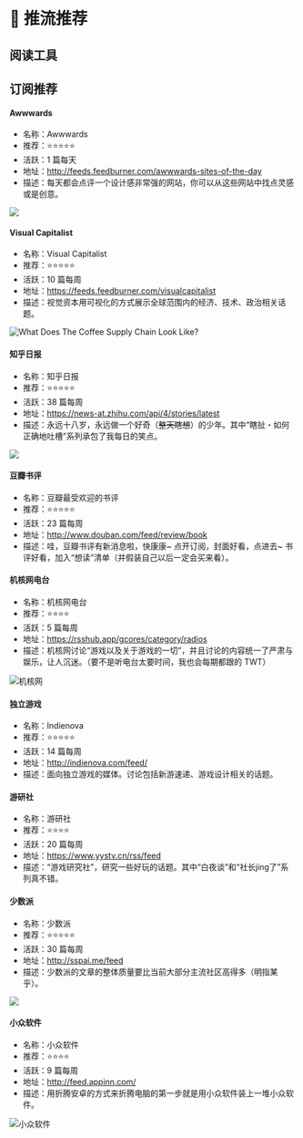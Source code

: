 # 📕 推流推荐

## 阅读工具

## 订阅推荐

#### Awwwards

- 名称：Awwwards
- 推荐：⭐⭐⭐⭐⭐
- 活跃：1 篇每天
- 地址：http://feeds.feedburner.com/awwwards-sites-of-the-day
- 描述：每天都会点评一个设计感非常强的网站，你可以从这些网站中找点灵感或是创意。

![](https://mgear-image.oss-cn-shanghai.aliyuncs.com/image/other/20210317165040.png)

#### Visual Capitalist

- 名称：Visual Capitalist
- 推荐：⭐⭐⭐⭐⭐
- 活跃：10 篇每周
- 地址：https://feeds.feedburner.com/visualcapitalist
- 描述：视觉资本用可视化的方式展示全球范围内的经济、技术、政治相关话题。

![What Does The Coffee Supply Chain Look Like?](https://mgear-image.oss-cn-shanghai.aliyuncs.com/image/other/20210317170201.png)

#### 知乎日报

- 名称：知乎日报
- 推荐：⭐⭐⭐⭐⭐
- 活跃：38 篇每周
- 地址：https://news-at.zhihu.com/api/4/stories/latest
- 描述：永远十八岁，永远做一个好奇（<del>整天瞎想</del>）的少年。其中“瞎扯・如何正确地吐槽”系列承包了我每日的笑点。

![](https://mgear-image.oss-cn-shanghai.aliyuncs.com/image/other/20210317164046.png)

#### 豆瓣书评

- 名称：豆瓣最受欢迎的书评
- 推荐：⭐⭐⭐⭐⭐
- 活跃：23 篇每周
- 地址：http://www.douban.com/feed/review/book
- 描述：哇，豆瓣书评有新消息啦，快康康~ 点开订阅，封面好看，点进去~ 书评好看，加入“想读”清单（并假装自己以后一定会买来看）。

#### 机核网电台

- 名称：机核网电台
- 推荐：⭐⭐⭐⭐
- 活跃：5 篇每周
- 地址：https://rsshub.app/gcores/category/radios
- 描述：机核网讨论“游戏以及关于游戏的一切”，并且讨论的内容统一了严肃与娱乐，让人沉迷。（要不是听电台太要时间，我也会每期都跟的 TWT）

![机核网](https://mgear-image.oss-cn-shanghai.aliyuncs.com/image/other/20210317161226.png)

#### 独立游戏

- 名称：Indienova
- 推荐：⭐⭐⭐⭐⭐
- 活跃：14 篇每周
- 地址：http://indienova.com/feed/
- 描述：面向独立游戏的媒体。讨论包括新游速递、游戏设计相关的话题。

#### 游研社

- 名称：游研社
- 推荐：⭐⭐⭐⭐
- 活跃：20 篇每周
- 地址：https://www.yystv.cn/rss/feed
- 描述：“游戏研究社”，研究一些好玩的话题。其中“白夜谈”和“社长jing了”系列真不错。

#### 少数派

- 名称：少数派
- 推荐：⭐⭐⭐⭐⭐
- 活跃：30 篇每周
- 地址：http://sspai.me/feed
- 描述：少数派的文章的整体质量要比当前大部分主流社区高得多（明指某乎）。

![](https://mgear-image.oss-cn-shanghai.aliyuncs.com/image/other/20210317163159.png)

#### 小众软件

- 名称：小众软件
- 推荐：⭐⭐⭐⭐
- 活跃：9 篇每周
- 地址：http://feed.appinn.com/
- 描述：用折腾安卓的方式来折腾电脑的第一步就是用小众软件装上一堆小众软件。

![小众软件](https://mgear-image.oss-cn-shanghai.aliyuncs.com/image/other/20210317162540.png)

<!-- <hr />

Warning，分割线以下的内容多和专业相关。

#### W3C News

- 名称：W3C News
- 推荐：⭐⭐⭐⭐⭐
- 活跃：3 篇每周
- 地址：https://www.w3.org/blog/news/feed
- 描述：通过这个订阅可以跟踪 W3C 小组的近况以及各 Web 规范的最新消息。既然 W3C 的愿景是“Leading the web to its full potential”，那么这个订阅就是“前沿的前沿”。

#### Fire Fox News

- 名称：Fire Fox News
- 推荐：⭐⭐⭐⭐
- 活跃：1 篇每月
- 地址：https://hacks.mozilla.org/feed/
- 描述：通过这个订阅可以跟踪火狐浏览器的近况。除了火狐更新带来的新功能以外，还会讨论一些编程、测试、编程语言以及各类 Web 前沿划题。

#### V8.dev

- 名称：V8.dev
- 推荐：⭐⭐⭐
- 活跃：1 篇每周
- 地址：https://v8.dev/blog.atom
- 描述：V8 是谷歌用 C++ 编写的高性能 JS 引擎。在 Chrome、Chrome Edge、Yandex 中使用的 JS 引擎就是 V8。通过这个订阅可以跟踪引擎的近况。

#### WebKit

- 名称：WebKit
- 推荐：⭐⭐⭐
- 活跃：1 篇每周
- 地址：https://webkit.org/feed/
- 描述：WebKit 是 Safari 以及众 macOS 应用程序中使用的浏览器引擎。通过这个订阅可以跟踪引擎的近况。

#### Chromium

- 名称：Chromium Blog
- 推荐：⭐⭐⭐
- 活跃：1 篇每周
- 地址：http://blog.chromium.org/atom.xml
- 描述：相关 Chromium 的新闻以及开发进展。

#### Github 个人动态

- 名称：Github 个人动态
- 推荐：⭐⭐⭐⭐⭐
- 活跃：视情况而定
- 地址：见下图
- 描述：可以订阅自己以及大佬的最新动态，康康谁星星了自己的项目或者大佬们最近又在关注些啥。相当于把你的 Github 个人首页的信息移到了推流中。

![Github 个人动态订阅地址](https://mgear-image.oss-cn-shanghai.aliyuncs.com/image/other/20210317151612.png)

#### Github 仓库动态

- 名称：Github 仓库订阅
- 推荐：⭐⭐⭐⭐⭐
- 活跃：视情况而定
- 地址：https://github.com/{作者名称}/{项目名称}/commits/master.atom
- 描述：这个订阅适用于一些资源型仓库，比如“收集免费编程类书籍”这个仓库。作者给仓库推送的所有内容，你都可以快速的浏览，跟进查看或舍弃。同理，根据需要还可以选择订阅仓库的 PR、Issues 或是 Stars。 -->
